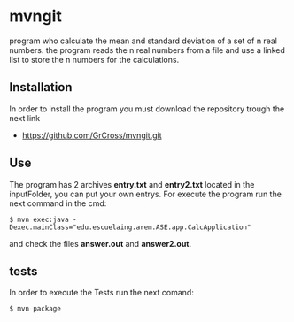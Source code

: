 # mvngit

program who calculate the mean and standard deviation of a set of n real numbers.
the program reads the n real numbers from a file and use a linked list to store the n numbers for the calculations.  

## Installation

In order to install the program you must download the repository trough the next link 
* https://github.com/GrCross/mvngit.git

## Use

The program has 2 archives **entry.txt** and **entry2.txt** located in the inputFolder, you can put your own entrys.
For execute the program run the next command in the cmd:
```batch
$ mvn exec:java -Dexec.mainClass="edu.escuelaing.arem.ASE.app.CalcApplication"
````

and check the files **answer.out** and **answer2.out**.

## tests

In order to execute the Tests run the next comand:

````
$ mvn package
````






